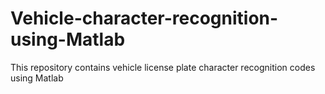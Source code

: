 # Vehicle-character-recognition-using-Matlab

This repository contains vehicle license plate character recognition codes using Matlab
